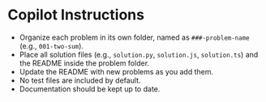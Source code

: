 # Copilot Instructions

- Organize each problem in its own folder, named as `###-problem-name` (e.g., `001-two-sum`).
- Place all solution files (e.g., `solution.py`, `solution.js`, `solution.ts`) and the README inside the problem folder.
- Update the README with new problems as you add them.
- No test files are included by default.
- Documentation should be kept up to date.

